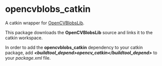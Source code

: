 # opencvblobs_catkin

A catkin wrapper for [OpenCVBlobsLib](https://github.com/OpenCVBlobsLib/opencvblobslib).

This package downloads the __OpenCVBlobsLib__ source and links it to the 
catkin workspace.

In order to add the __opencvblobs_catkin__ dependency to your catkin package,
 add ___<buildtool_depend>opencv_catkin</buildtool_depend>___ to your _package.xml_ file.